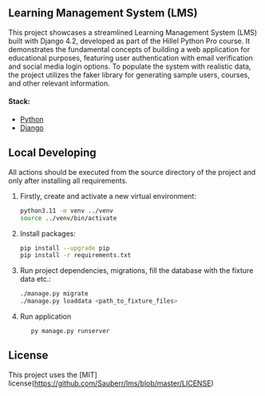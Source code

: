 ## Learning Management System (LMS)

This project showcases a streamlined Learning Management System (LMS) built with Django 4.2, developed as part of the Hillel Python Pro course.  It demonstrates the fundamental concepts of building a web application for educational purposes, featuring user authentication with email verification and social media login options.  To populate the system with realistic data, the project utilizes the faker library for generating sample users, courses, and other relevant information.

#### Stack:

- [Python](https://www.python.org/downloads/)
- [Django](https://www.djangoproject.com/)

## Local Developing

All actions should be executed from the source directory of the project and only after installing all requirements.

1. Firstly, create and activate a new virtual environment:
   ```bash
   python3.11 -m venv ../venv
   source ../venv/bin/activate
   ```
   
2. Install packages:
   ```bash
   pip install --upgrade pip
   pip install -r requirements.txt
   ```
3. Run project dependencies, migrations, fill the database with the fixture data etc.:
   ```bash
   ./manage.py migrate
   ./manage.py loaddata <path_to_fixture_files> 
   ```

4. Run application
   ```
      py manage.py runserver
   ```

## License

This project uses the [MIT] license(https://github.com/Sauberr/lms/blob/master/LICENSE)
